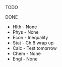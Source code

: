TODO

DONE
- Hlth - None
- Phys - None
- Econ - Inequality
- Stat - Ch 8 wrap up
- Calc - Test tomorrow
- Chem - None
- Engl - None

